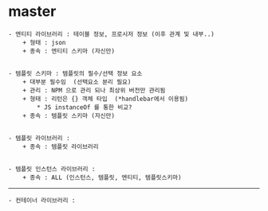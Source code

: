 # master

    - 엔티티 라이브러리 : 테이블 정보, 프로시저 정보 (이후 관계 및 내부..)
        + 형태 : json
        + 종속 : 엔티티 스키마 (자신만)
    

    - 템플릿 스키마 : 템플릿의 필수/선택 정보 요소 
        + 대부분 필수임  (선택요소 분리 필요)
        + 관리 : NPM 으로 관리 되나 최상위 버전만 관리됨
        + 형태 : 리턴은 {} 객체 타입  (*handlebar에서 이용됨)
            * JS instanceOf 를 통한 비교?
        + 종속 : 템플릿 스키마 (자신만)
    
    
    - 템플릿 라이브러리 :
        + 종속 : 템플릿 라이브러리


    - 템플릿 인스턴스 라이브러리 : 
        + 종속 : ALL (인스턴스, 템플릿, 엔티티, 템플릿스키마)



******************************************************************************

    - 컨테이너 라이브러리 :

        

